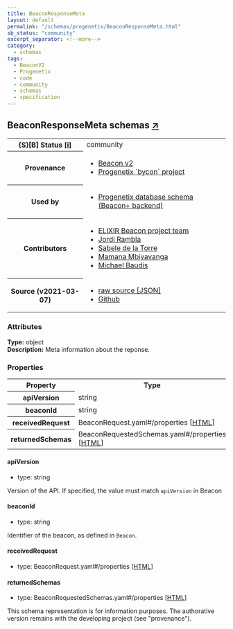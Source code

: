 ```yaml
---
title: BeaconResponseMeta
layout: default
permalink: "/schemas/progenetix/BeaconResponseMeta.html"
sb_status: "community"
excerpt_separator: <!--more-->
category:
  - schemas
tags:
  - BeaconV2
  - Progenetix
  - code
  - community
  - schemas
  - specification
---
```


<div id="schema-header-title">
  <h2>BeaconResponseMeta <span id="schema-header-title-project">schemas <a href="https://github.com/progenetix/schemas" target="_BLANK">&nearr;</a></span> </h2>
</div>

<table id="schema-header-table">
  <tr>
    <th>{S}[B] Status <a href="https://schemablocks.org/about/sb-status-levels.html">[i]</a></th>
    <td><div id="schema-header-status">community</div></td>
  </tr>

  <tr>
    <th>Provenance</th>
    <td>
      <ul>
<li><a href="https://github.com/ga4gh-beacon/specification-v2">Beacon v2</a></li>
<li><a href="https://github.com/progenetix/bycon/">Progenetix `bycon` project</a></li>
      </ul>
    </td>
  </tr>
  <tr>
    <th>Used by</th>
    <td>
      <ul>
<li><a href="https://github.com/progenetix/schemas/">Progenetix database schema (Beacon+ backend)</a></li>
      </ul>
    </td>
  </tr>

<!--more-->

  <tr>
    <th>Contributors</th>
    <td>
      <ul>
<li><a href="https://beacon-project.io/categories/people.html">ELIXIR Beacon project team</a></li>
<li><a href="https://github.com/jrambla">Jordi Rambla</a></li>
<li><a href="https://github.com/sdelatorrep">Sabele de la Torre</a></li>
<li><a href="https://github.com/mamanambiya">Mamana Mbiyavanga</a></li>
<li><a href="https://orcid.org/0000-0002-9903-4248">Michael Baudis</a></li>
      </ul>
    </td>
  </tr>
  <tr>
    <th>Source (v2021-03-07)</th>
    <td>
      <ul>
        <li><a href="current/BeaconResponseMeta.json" target="_BLANK">raw source [JSON]</a></li>
        <li><a href="https://github.com/progenetix/schemas/blob/master/schemas/BeaconResponseMeta.yaml" target="_BLANK">Github</a></li>
      </ul>
    </td>
  </tr>
</table>

<div id="schema-attributes-title">
  <h3>Attributes</h3>
</div>

  
__Type:__ object  
__Description:__ Meta information about the reponse.

### Properties

<table id="schema-properties-table">
  <tr>
    <th>Property</th>
    <th>Type</th>
  </tr>
  <tr>
    <th>apiVersion</th>
    <td>string</td>
  </tr>
  <tr>
    <th>beaconId</th>
    <td>string</td>
  </tr>
  <tr>
    <th>receivedRequest</th>
    <td>BeaconRequest.yaml#/properties [<a href="./BeaconRequest.html">HTML</a>]</td>
  </tr>
  <tr>
    <th>returnedSchemas</th>
    <td>BeaconRequestedSchemas.yaml#/properties [<a href="./BeaconRequestedSchemas.html">HTML</a>]</td>
  </tr>

</table>


#### apiVersion

* type: string

Version of the API. If specified, the value must match `apiVersion` in Beacon


#### beaconId

* type: string

Identifier of the beacon, as defined in `Beacon`.



#### receivedRequest

* type: BeaconRequest.yaml#/properties [<a href="./BeaconRequest.html">HTML</a>]




#### returnedSchemas

* type: BeaconRequestedSchemas.yaml#/properties [<a href="./BeaconRequestedSchemas.html">HTML</a>]



<div id="schema-footer">
This schema representation is for information purposes. The authorative 
version remains with the developing project (see "provenance").
</div>


